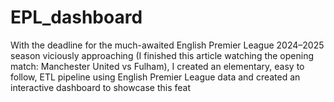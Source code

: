 # EPL_dashboard
With the deadline for the much-awaited English Premier League 2024–2025 season viciously approaching (I finished this article watching the opening match: Manchester United vs Fulham), I created an elementary, easy to follow, ETL pipeline using English Premier League data and created an interactive dashboard to showcase this feat
